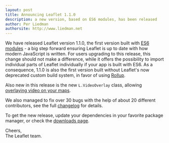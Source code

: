 ```yaml
---
layout: post
title: Announcing Leaflet 1.1.0
description: a new version, based on ES6 modules, has been released
author: Per Liedman
authorsite: http://www.liedman.net
---
```


We have released Leaflet version 1.1.0, the first version built with [ES6 modules](https://babeljs.io/learn-es2015/#ecmascript-2015-features-modules) - a big step forward ensuring Leaflet is up to date with how modern JavaScript is written. For users upgrading to this release, this change should not make a difference, while it offers the possibility to import individual parts of Leaflet individually if your app is built with ES6. As a consequence, 1.1.0 is also the first version built without Leaflet's now deprecated custom build system, in favor of using [Rollup](https://rollupjs.org/).

Also new in this release is the new `L.VideoOverlay` class, allowing [overlaying video on your maps](http://leafletjs.com/examples/video-overlay/).

We also managed to fix over 30 bugs with the help of about 20 different contributors, see the full [changelog](https://github.com/Leaflet/Leaflet/blob/master/CHANGELOG.md) for details.

To get the new release, update your dependencies in your favorite package manager, or check the [downloads page](http://leafletjs.com/download.html).

Cheers,<br>
The Leaflet team.

